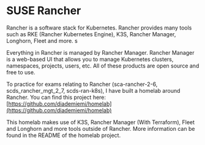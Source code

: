 # SUSE Rancher
Rancher is a software stack for Kubernetes. Rancher provides many tools such as RKE (Rancher Kubernetes Engine), K3S, Rancher Manager, Longhorn, Fleet and more.  s

Everything in Rancher is managed by Rancher Manager. Rancher Manager is a web-based UI that allows you to manage Kubernetes clusters, namespaces, projects, users, etc. All of these products are open source and free to use.  

To practice for exams relating to Rancher (sca-rancher-2-6, scds_rancher_mgt_2_7, scds-ran-k8s), I have built a homelab around Rancher. You can find this project here:
[https://github.com/diademiemi/homelab](https://github.com/diademiemi/homelab)  

This homelab makes use of K3S, Rancher Manager (With Terraform), Fleet and Longhorn and more tools outside of Rancher. More information can be found in the README of the homelab project.  